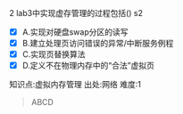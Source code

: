 2
lab3中实现虚存管理的过程包括() s2
- [x] A.实现对硬盘swap分区的读写
- [x] B.建立处理页访问错误的异常/中断服务例程
- [x] C.实现页替换算法
- [x] D.定义不在物理内存中的“合法”虚拟页

知识点:虚拟内存管理
出处:网络
难度:1
> ABCD
